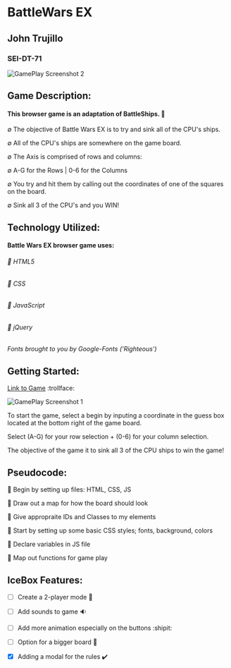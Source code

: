 # BattleWars EX

## John Trujillo
### SEI-DT-71


![GamePlay Screenshot 2](https://github.com/amriikk/battleship/blob/master/assets/README/BattleWars_02.png/)

## Game Description:
#### This browser game is an adaptation of BattleShips. :ship:

∅ The objective of Battle Wars EX is to try and sink all of the CPU's ships.

∅ All of the CPU's ships are somewhere on the game board.

∅ The Axis is comprised of rows and columns:

∅ A-G for the Rows | 0-6 for the Columns

∅ You try and hit them by calling out the coordinates of one of the squares on the board.

∅ Sink all 3 of the CPU's and you WIN!


## Technology Utilized: 
#### Battle Wars EX browser game uses:

###### :small_blue_diamond: HTML5

###### :small_blue_diamond: CSS

###### :small_blue_diamond: JavaScript

###### :small_blue_diamond: jQuery

*Fonts brought to you by Google-Fonts ('Righteous')*

## Getting Started:

[Link to Game](https://amriikk.github.io/battleship/ "Battle Wars EX game") :trollface:

![GamePlay Screenshot 1](https://github.com/amriikk/battleship/blob/master/assets/README/BattleWars_00.png/)

To start the game, select a begin by inputing a coordinate in the guess box located at the bottom right of the game board. 

Select (A-G) for your row selection + (0-6) for your column selection. 

The objective of the game it to sink all 3 of the CPU ships to win the game!

## Pseudocode:

:thought_balloon: Begin by setting up files: HTML, CSS, JS

:thought_balloon: Draw out a map for how the board should look

:thought_balloon: Give appropraite IDs and Classes to my elements

:thought_balloon: Start by setting up some basic CSS styles; fonts, background, colors

:thought_balloon: Declare variables in JS file

:thought_balloon: Map out functions for game play 

## IceBox Features:

- [ ] Create a 2-player mode :busts_in_silhouette:

- [ ] Add sounds to game :sound:

- [ ] Add more animation especially on the buttons :shipit:

- [ ] Option for a bigger board :white_square_button:

- [x] Adding a modal for the rules :heavy_check_mark:

